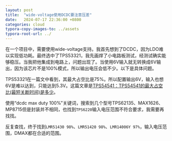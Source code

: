 ```yaml
---
layout: post
title:  "wide-voltage使用DCDC要注意压差"
date:   2024-07-17 22:36:00 +0800
categories: cloud
typora-copy-images-to: ../assets
typora-root-url: ../
---
```


在一个项目中，需要使用wide-voltage支持。我首先想到了DCDC，因为LDO难以实现低功耗。最终选中了TPS53321，我先画焊了小电路板测试，经测试确实能够稳压。当我把他集成到电路上，问题出现了。当使用6V输入就无转换成6V输出，因为该芯片不是100%模式，所以输出电压会低不少。以下是具体问题。

TPS53321在一篇文中看到，其最大占空比是75%。所以配置输出6V，输入也想6V是难以达到，只能达到5.3V。这篇文章是[TPS54541：TPS54541的最大占空比(最短关断时间)是多少][1]。

使用“dcdc max duty 100%”关键词，搜索到几个型号TPS62135、MAX1626、MP8715但是封装并不相同，也找到`TPS6220`输入电压范围不符合要求，我需要再找找。

反复查找，终于找到`LMR51430 98%`、`LMR51420 98%`、`LMR14006Y 97%`，输入电压范围，DMAX都在合适的范围。

[1]: https://e2echina.ti.com/support/machine-translation/mt-power-management/f/mt-power-management-forum/662682/tps54541-tps54541


